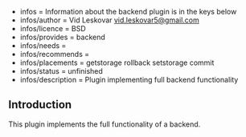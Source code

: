 - infos = Information about the backend plugin is in the keys below
- infos/author = Vid Leskovar <vid.leskovar5@gmail.com>
- infos/licence = BSD
- infos/provides = backend
- infos/needs = 
- infos/recommends = 
- infos/placements = getstorage rollback setstorage commit
- infos/status = unfinished
- infos/description = Plugin implementing full backend functionality

## Introduction

This plugin implements the full functionality of a backend.
